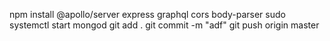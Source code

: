 npm install @apollo/server express graphql cors body-parser
sudo systemctl start mongod
 git add . 
 git commit -m "adf"
 git push origin master